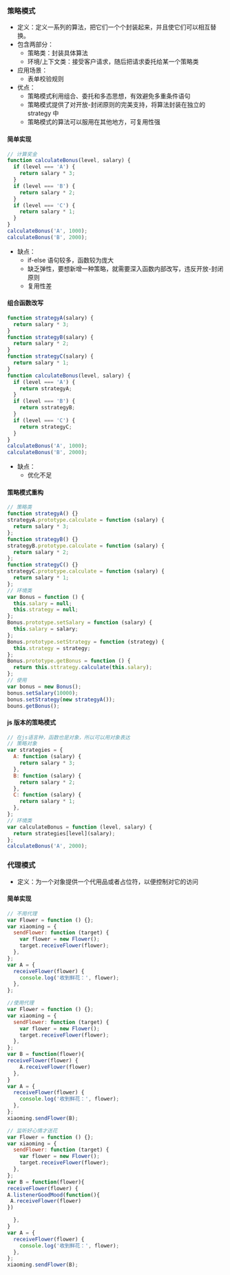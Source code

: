 ### 策略模式

- 定义：定义一系列的算法，把它们一个个封装起来，并且使它们可以相互替换。
- 包含两部分：
  - 策略类：封装具体算法
  - 环境/上下文类：接受客户请求，随后把请求委托给某一个策略类
- 应用场景：
  - 表单校验规则
- 优点：
  - 策略模式利用组合、委托和多态思想，有效避免多重条件语句
  - 策略模式提供了对开放-封闭原则的完美支持，将算法封装在独立的 strategy 中
  - 策略模式的算法可以服用在其他地方，可复用性强

#### 简单实现

```js
// 计算奖金
function calculateBonus(level, salary) {
  if (level === 'A') {
    return salary * 3;
  }
  if (level === 'B') {
    return salary * 2;
  }
  if (level === 'C') {
    return salary * 1;
  }
}
calculateBonus('A', 1000);
calculateBonus('B', 2000);
```

- 缺点：
  - if-else 语句较多，函数较为庞大
  - 缺乏弹性，要想新增一种策略，就需要深入函数内部改写，违反开放-封闭原则
  - 复用性差

#### 组合函数改写

```js
function strategyA(salary) {
  return salary * 3;
}
function strategyB(salary) {
  return salary * 2;
}
function strategyC(salary) {
  return salary * 1;
}
function calculateBonus(level, salary) {
  if (level === 'A') {
    return strategyA;
  }
  if (level === 'B') {
    return sstrategyB;
  }
  if (level === 'C') {
    return strategyC;
  }
}
calculateBonus('A', 1000);
calculateBonus('B', 2000);
```

- 缺点：
  - 优化不足

#### 策略模式重构

```js
// 策略类
function strategyA() {}
strategyA.prototype.calculate = function (salary) {
  return salary * 3;
};
function strategyB() {}
strategyB.prototype.calculate = function (salary) {
  return salary * 2;
};
function strategyC() {}
strategyC.prototype.calculate = function (salary) {
  return salary * 1;
};
// 环境类
var Bonus = function () {
  this.salary = null;
  this.strategy = null;
};
Bonus.prototype.setSalary = function (salary) {
  this.salary = salary;
};
Bonus.prototype.setStrategy = function (strategy) {
  this.strategy = strategy;
};
Bonus.prototype.getBonus = function () {
  return this.sttrategy.calculate(this.salary);
};
// 使用
var bonus = new Bonus();
bonus.setSalary(10000);
bonus.setStrategy(new strategyA());
bouns.getBonus();
```

#### js 版本的策略模式

```js
// 在js语言种，函数也是对象，所以可以用对象表达
// 策略对象
var strategies = {
  A: function (salary) {
    return salary * 3;
  },
  B: function (salary) {
    return salary * 2;
  },
  C: function (salary) {
    return salary * 1;
  },
};
// 环境类
var calculateBonus = function (level, salary) {
  return strategies[level](salary);
};
calculateBonus('A', 2000);
```

### 代理模式

- 定义：为一个对象提供一个代用品或者占位符，以便控制对它的访问

#### 简单实现

```js
// 不用代理
var Flower = function () {};
var xiaoming = {
  sendFlower: function (target) {
    var flower = new Flower();
    target.receiveFlower(flower);
  },
};
var A = {
  receiveFlower(flower) {
    console.log('收到鲜花：', flower);
  },
};
```

```js
//使用代理
var Flower = function () {};
var xiaoming = {
  sendFlower: function (target) {
    var flower = new Flower();
    target.receiveFlower(flower);
  },
};
var B = function(flower){
receiveFlower(flower) {
    A.receiveFlower(flower)
  },
}
var A = {
  receiveFlower(flower) {
    console.log('收到鲜花：', flower);
  },
};
xiaoming.sendFlower(B);
```

```js
// 监听好心情才送花
var Flower = function () {};
var xiaoming = {
  sendFlower: function (target) {
    var flower = new Flower();
    target.receiveFlower(flower);
  },
};
var B = function(flower){
receiveFlower(flower) {
A.listenerGoodMood(function(){
 A.receiveFlower(flower)
})

  },
}
var A = {
  receiveFlower(flower) {
    console.log('收到鲜花：', flower);
  },
};
xiaoming.sendFlower(B);
```
